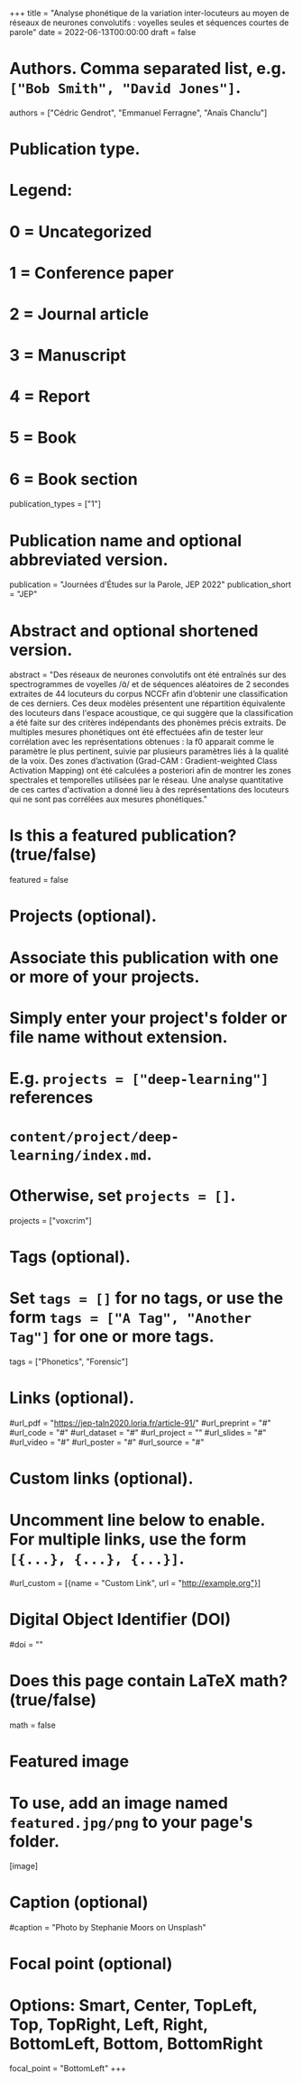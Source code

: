 +++
title = "Analyse phonétique de la variation inter-locuteurs au moyen de réseaux de neurones convolutifs : voyelles seules et séquences courtes de parole"
date = 2022-06-13T00:00:00
draft = false

# Authors. Comma separated list, e.g. `["Bob Smith", "David Jones"]`.
authors = ["Cédric Gendrot", "Emmanuel Ferragne", "Anaïs Chanclu"]

# Publication type.
# Legend:
# 0 = Uncategorized
# 1 = Conference paper
# 2 = Journal article
# 3 = Manuscript
# 4 = Report
# 5 = Book
# 6 = Book section
publication_types = ["1"]

# Publication name and optional abbreviated version.
publication =  "Journées d'Études sur la Parole, JEP 2022"
publication_short = "JEP"

# Abstract and optional shortened version.
abstract = "Des réseaux de neurones convolutifs ont été entraînés sur des spectrogrammes de voyelles /ɑ̃/ et de séquences aléatoires de 2 secondes extraites de 44 locuteurs du corpus NCCFr afin d’obtenir une classification de ces derniers. Ces deux modèles présentent une répartition équivalente des locuteurs dans l'espace acoustique, ce qui suggère que la classification a été faite sur des critères indépendants des phonèmes précis extraits. De multiples mesures phonétiques ont été effectuées afin de tester leur corrélation avec les représentations obtenues : la f0 apparait comme le paramètre le plus pertinent, suivie par plusieurs paramètres liés à la qualité de la voix. Des zones d’activation (Grad-CAM : Gradient-weighted Class Activation Mapping) ont été calculées a posteriori afin de montrer les zones spectrales et temporelles utilisées par le réseau. Une analyse quantitative de ces cartes d'activation a donné lieu à des représentations des locuteurs qui ne sont pas corrélées aux mesures phonétiques."

# Is this a featured publication? (true/false)
featured = false

# Projects (optional).
#   Associate this publication with one or more of your projects.
#   Simply enter your project's folder or file name without extension.
#   E.g. `projects = ["deep-learning"]` references 
#   `content/project/deep-learning/index.md`.
#   Otherwise, set `projects = []`.
projects = ["voxcrim"]

# Tags (optional).
#   Set `tags = []` for no tags, or use the form `tags = ["A Tag", "Another Tag"]` for one or more tags.
tags = ["Phonetics", "Forensic"]

# Links (optional).
#url_pdf = "https://jep-taln2020.loria.fr/article-91/"
#url_preprint = "#"
#url_code = "#"
#url_dataset = "#"
#url_project = ""
#url_slides = "#"
#url_video = "#"
#url_poster = "#"
#url_source = "#"

# Custom links (optional).
#   Uncomment line below to enable. For multiple links, use the form `[{...}, {...}, {...}]`.
#url_custom = [{name = "Custom Link", url = "http://example.org"}]

# Digital Object Identifier (DOI)
#doi = ""

# Does this page contain LaTeX math? (true/false)
math = false

# Featured image
# To use, add an image named `featured.jpg/png` to your page's folder. 
[image]
  # Caption (optional)
  #caption = "Photo by Stephanie Moors on Unsplash"

  # Focal point (optional)
  # Options: Smart, Center, TopLeft, Top, TopRight, Left, Right, BottomLeft, Bottom, BottomRight
  focal_point = "BottomLeft"
+++
